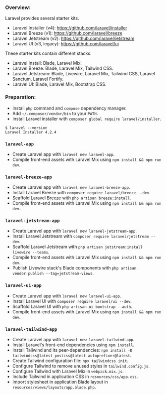 ### Overview:

Laravel provides several starter kits.

- Laravel Installer (v4): https://github.com/laravel/installer
- Laravel Breeze (v1): https://github.com/laravel/breeze
- Laravel Jetstream (v2): https://github.com/laravel/jetstream
- Laravel UI (v3, legacy): https://github.com/laravel/ui

These starter kits contain different stacks.

- Laravel Install: Blade, Laravel Mix.
- Laravel Breeze: Blade, Laravel Mix, Tailwind CSS.
- Laravel Jetstream: Blade, Livewire, Laravel Mix, Tailwind CSS, Laravel Sanctum, Laravel Fortify.
- Laravel UI: Blade, Laravel Mix, Bootstrap CSS.

### Preparation:

- Install `php` command and `compose` dependency manager.
- Add `~/.composer/vendor/bin` to your `PATH`.
- Install Laravel installer with `composer global require laravel/installer`.

~~~
$ laravel --version
Laravel Installer 4.2.4
~~~

### `laravel-app`

- Create Laravel app with `laravel new laravel-app`.
- Compile front-end assets with Laravel Mix using `npm install && npm run dev`.

### `laravel-breeze-app`

- Create Laravel app with `laravel new laravel-breeze-app`.
- Install Laravel Breeze with `composer require laravel/breeze --dev`.
- Scaffold Laravel Breeze with `php artisan breeze:install`.
- Compile front-end assets with Laravel Mix using `npm install && npm run dev`.

### `laravel-jetstream-app`

- Create Laravel app with `laravel new laravel-jetstream-app`.
- Install Laravel Jetstream with `composer require laravel/jetstream --dev`.
- Scaffold Laravel Jetstream with `php artisan jetstream:install livewire --teams`.
- Compile front-end assets with Laravel Mix using `npm install && npm run dev`.
- Publish Livewire stack's Blade components with `php artisan vendor:publish --tag=jetstream-views`.

### `laravel-ui-app`

- Create Laravel app with `laravel new laravel-ui-app`.
- Install Laravel UI with `composer require laravel/ui --dev`.
- Scaffold Laravel UI with `php artisan ui bootstrap --auth`.
- Compile front-end assets with Laravel Mix using `npm install && npm run dev`.

### `laravel-tailwind-app`

- Create Laravel app with `laravel new laravel-tailwind-app`.
- Install Laravel's front-end dependencies using `npm install`.
- Install Tailwind and its peer-dependencies: `npm install -D tailwindcss@latest postcss@latest autoprefixer@latest`.
- Create Tailwind configuration file: `npx tailwindcss init`.
- Configure Tailwind to remove unused styles in `tailwind.config.js`.
- Configure Tailwind with Laravel Mix in `webpack.mix.js`.
- Include Tailwind in application CSS in `resources/css/app.css`.
- Import stylesheet in application Blade layout in `resources/views/layouts/app.blade.php`.
